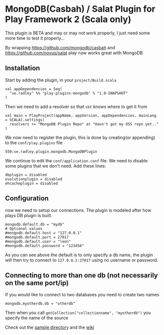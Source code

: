 # MongoDB(Casbah) / Salat Plugin for Play Framework 2 (Scala only)
This plugin is BETA and may or may not work properly, I just need some more time to test it properly...

By wrapping https://github.com/mongodb/casbah and https://github.com/novus/salat play now works great with MongoDB

## Installation
Start by adding the plugin, in your `project/Build.scala`

    val appDependencies = Seq(
      "se.radley" %% "play-plugins-mongodb" % "1.0-SNAPSHOT"
    )

Then we need to add a resolver so that `sbt` knows where to get it from

    val main = PlayProject(appName, appVersion, appDependencies, mainLang = SCALA).settings(
      resolvers += "MongoDB Plugin Repo" at "Havn't got my OSS repo yet.."
    )

We now need to register the plugin, this is done by creating(or appending) to the `conf/play.plugins` file

    550:se.radley.plugin.mongodb.MongoDBPlugin

We continue to edit the `conf/application.conf` file. We need to disable some plugins that we don't need.
Add these lines:

    dbplugin = disabled
    evolutionplugin = disabled
    ehcacheplugin = disabled

## Configuration
now we need to setup our connections. The plugin is modeled after how plays DB plugin is built.

    mongodb.default.db = "mydb"
    # Optional values
    #mongodb.default.host = "127.0.0.1"
    #mongodb.default.port = 27017
    #mongodb.default.user = "leon"
    #mongodb.default.password = "123456"

As you can see above the default is to only specify a db name, the plugin will then try to connect to `127.0.0.1:27017` using no username or password.

## Connecting to more than one db (not necessarily on the same port/ip)
If you would like to connect to two databases you need to create two names

    mongodb.myotherdb.db = "otherdb"

Then when you call `getCollection("collectionname", "myotherdb")` you specify the name of the source

Check out the [sample directory](https://github.com/leon/play-mongodb/tree/master/sample) and the [wiki](https://github.com/leon/play-mongodb/wiki)
